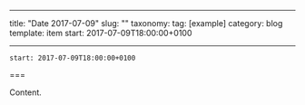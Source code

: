 
---
title: "Date 2017-07-09"
slug: ""
taxonomy:
tag: [example]
category: blog
template: item
start: 2017-07-09T18:00:00+0100

---

``start: 2017-07-09T18:00:00+0100``

===

Content.
